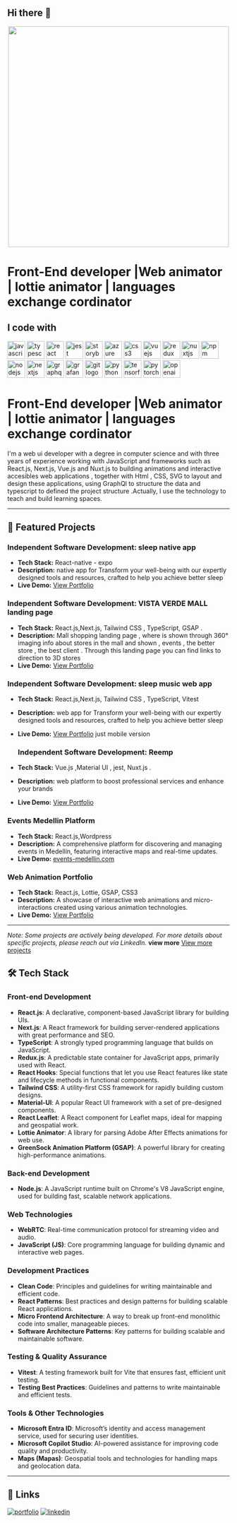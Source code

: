## Hi there 👋

<div align="center">
  <img height="500" src="https://res.cloudinary.com/dnmjmjdsj/image/upload/v1729554563/image/Screenshot_2024-10-21_at_6.48.53_PM_dym0pe.png"  />
</div>

# Front-End developer |Web animator | lottie animator | languages exchange cordinator
<h2 align="left">I code with</h2>




<p align="left">
  <img src="https://cdn.jsdelivr.net/gh/devicons/devicon/icons/javascript/javascript-original.svg" height="40" alt="javascript logo"> 
  <img src="https://cdn.jsdelivr.net/gh/devicons/devicon/icons/typescript/typescript-original.svg" height="40" alt="typescript logo"> 
  <img src="https://cdn.jsdelivr.net/gh/devicons/devicon/icons/react/react-original.svg" height="40" alt="react logo"> 
  <img src="https://cdn.jsdelivr.net/gh/devicons/devicon/icons/jest/jest-plain.svg" height="40" alt="jest logo"> 
  <img src="https://cdn.jsdelivr.net/gh/devicons/devicon/icons/storybook/storybook-original.svg" height="40" alt="storybook logo"> 
  <img src="https://cdn.jsdelivr.net/gh/devicons/devicon/icons/azure/azure-original.svg" height="40" alt="azure logo"> 
  <img src="https://cdn.jsdelivr.net/gh/devicons/devicon/icons/css3/css3-original.svg" height="40" alt="css3 logo"> 
  <img src="https://cdn.jsdelivr.net/gh/devicons/devicon/icons/vuejs/vuejs-original.svg" height="40" alt="vuejs logo"> 
  <img src="https://cdn.jsdelivr.net/gh/devicons/devicon/icons/redux/redux-original.svg" height="40" alt="redux logo"> 
  <img src="https://cdn.jsdelivr.net/gh/devicons/devicon/icons/nuxtjs/nuxtjs-original.svg" height="40" alt="nuxtjs logo"> 
  <img src="https://cdn.jsdelivr.net/gh/devicons/devicon/icons/npm/npm-original-wordmark.svg" height="40" alt="npm logo"> 
  <img src="https://cdn.jsdelivr.net/gh/devicons/devicon/icons/nodejs/nodejs-original.svg" height="40" alt="nodejs logo"> 
  <img src="https://cdn.jsdelivr.net/gh/devicons/devicon/icons/nextjs/nextjs-original.svg" height="40" alt="nextjs logo"> 
  <img src="https://cdn.jsdelivr.net/gh/devicons/devicon/icons/graphql/graphql-plain.svg" height="40" alt="graphql logo"> 
  <img src="https://cdn.jsdelivr.net/gh/devicons/devicon/icons/grafana/grafana-original.svg" height="40" alt="grafana logo"> 
  <img src="https://cdn.jsdelivr.net/gh/devicons/devicon/icons/git/git-original.svg" height="40" alt="git logo"> 
  <img src="https://cdn.jsdelivr.net/gh/devicons/devicon/icons/python/python-original.svg" height="40" alt="python logo"> 
  <img src="https://cdn.jsdelivr.net/gh/devicons/devicon/icons/tensorflow/tensorflow-original.svg" height="40" alt="tensorflow logo"> 
  <img src="https://cdn.jsdelivr.net/gh/devicons/devicon/icons/pytorch/pytorch-original.svg" height="40" alt="pytorch logo"> 
  <img src="https://skillicons.dev/icons?i=openai" height="40" alt="openai logo"> 
</p>



# Front-End developer |Web animator | lottie animator | languages exchange cordinator
I'm a web ui developer with a degree in computer science and with three years of experience working with JavaScript and frameworks such as React.js, Next.js, Vue.js and Nuxt.js to building animations and interactive accesibles web applications , together with Html , CSS, SVG to layout and design these applications, using GraphQl to structure the data and typescript to defined the project structure .Actually, I use the technology to teach and build learning spaces.

---
## 🚀 Featured Projects
### Independent Software Development: sleep native app 
- **Tech Stack:** React-native - expo
- **Description:** native app for Transform your well-being with our expertly designed tools and resources, crafted to help you achieve better sleep
- **Live Demo:** [View Portfolio](https://www.meditatewithabhi.com/sleep-membership/)


### Independent Software Development: VISTA VERDE MALL landing page
- **Tech Stack:** React.js,Next.js, Tailwind CSS , TypeScript, GSAP .
- **Description:** Mall shopping landing page , where is shown through 360° imaging info about stores in the mall and shown , events , the better store , the best client . Through this landing page you can find links to direction to 3D stores
- **Live Demo:** [View Portfolio](https://mall-landing-page.vercel.app/)

### Independent Software Development: sleep music web app
- **Tech Stack:** React.js,Next.js, Tailwind CSS , TypeScript, Vitest
- **Description:** web app for Transform your well-being with our expertly designed tools and resources, crafted to help you achieve better sleep
- **Live Demo:** [View Portfolio](https://sleepappmusic.vercel.app/login) just mobile version

  ### Independent Software Development: Reemp 
- **Tech Stack:** Vue.js ,Material UI , jest, Nuxt.js .
- **Description:** web platform to boost professional services and enhance your brands
- **Live Demo:** [View Portfolio](https://www.linkedin.com/in/angel-mateus-arrieta-morelo-739623123/details/projects/)

### Events Medellin Platform
- **Tech Stack:** React.js,Wordpress
- **Description:** A comprehensive platform for discovering and managing events in Medellín, featuring interactive maps and real-time updates.
- **Live Demo:** [events-medellin.com](https://www.events-medellin.com/)

### Web Animation Portfolio
- **Tech Stack:** React.js, Lottie, GSAP, CSS3
- **Description:** A showcase of interactive web animations and micro-interactions created using various animation technologies.
- **Live Demo:** [View Portfolio](https://briefcase-lilac.vercel.app/)

---

*Note: Some projects are actively being developed. For more details about specific projects, please reach out via LinkedIn.*
 **view more**  [View more projects](https://www.linkedin.com/in/angel-mateus-arrieta-morelo-739623123/details/projects/)
## 🛠 Tech Stack

### Front-end Development
- **React.js**: A declarative, component-based JavaScript library for building UIs.
- **Next.js**: A React framework for building server-rendered applications with great performance and SEO.
- **TypeScript**: A strongly typed programming language that builds on JavaScript.
- **Redux.js**: A predictable state container for JavaScript apps, primarily used with React.
- **React Hooks**: Special functions that let you use React features like state and lifecycle methods in functional components.
- **Tailwind CSS**: A utility-first CSS framework for rapidly building custom designs.
- **Material-UI**: A popular React UI framework with a set of pre-designed components.
- **React Leaflet**: A React component for Leaflet maps, ideal for mapping and geospatial work.
- **Lottie Animator**: A library for parsing Adobe After Effects animations for web use.
- **GreenSock Animation Platform (GSAP)**: A powerful library for creating high-performance animations.

### Back-end Development
- **Node.js**: A JavaScript runtime built on Chrome's V8 JavaScript engine, used for building fast, scalable network applications.

### Web Technologies
- **WebRTC**: Real-time communication protocol for streaming video and audio.
- **JavaScript (JS)**: Core programming language for building dynamic and interactive web pages.

### Development Practices
- **Clean Code**: Principles and guidelines for writing maintainable and efficient code.
- **React Patterns**: Best practices and design patterns for building scalable React applications.
- **Micro Frontend Architecture**: A way to break up front-end monolithic code into smaller, manageable pieces.
- **Software Architecture Patterns**: Key patterns for building scalable and maintainable software.

### Testing & Quality Assurance
- **Vitest**: A testing framework built for Vite that ensures fast, efficient unit testing.
- **Testing Best Practices**: Guidelines and patterns to write maintainable and efficient tests.

### Tools & Other Technologies
- **Microsoft Entra ID**: Microsoft’s identity and access management service, used for securing user identities.
- **Microsoft Copilot Studio**: AI-powered assistance for improving code quality and productivity.
- **Maps (Mapas)**: Geospatial tools and technologies for handling maps and geolocation data.

---

## 🔗 Links
[![portfolio](https://img.shields.io/badge/my_portfolio-000?style=for-the-badge&logo=ko-fi&logoColor=white)](https://anuidev.vercel.app/)
[![linkedin](https://img.shields.io/badge/linkedin-0A66C2?style=for-the-badge&logo=linkedin&logoColor=white)](https://www.linkedin.com/in/angel-mateus-arrieta-morelo-739623123/)



